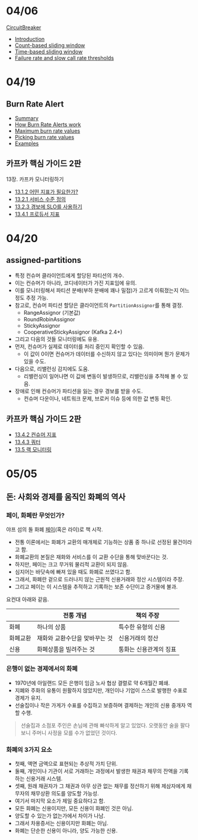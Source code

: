 # 04/06

[CircuitBreaker](https://github.com/codehumane/what-i-learned/blob/master/document/resilience4j-circuitbreaker.md#circuitbreaker)

- [Introduction](https://github.com/codehumane/what-i-learned/blob/master/document/resilience4j-circuitbreaker.md#introduction)
- [Count-based sliding window](https://github.com/codehumane/what-i-learned/blob/master/document/resilience4j-circuitbreaker.md#count-based-sliding-window)
- [Time-based sliding window](https://github.com/codehumane/what-i-learned/blob/master/document/resilience4j-circuitbreaker.md#time-based-sliding-window)
- [Failure rate and slow call rate thresholds](https://github.com/codehumane/what-i-learned/blob/master/document/resilience4j-circuitbreaker.md#failure-rate-and-slow-call-rate-thresholds)

# 04/19

## Burn Rate Alert

- [Summary](https://github.com/codehumane/what-i-learned/blob/master/document/burn-rate.md#summary)
- [How Burn Rate Alerts work](https://github.com/codehumane/what-i-learned/blob/master/document/burn-rate.md#how-burn-rate-alerts-work)
- [Maximum burn rate values](https://github.com/codehumane/what-i-learned/blob/master/document/burn-rate.md#maximum-burn-rate-values)
- [Picking burn rate values](https://github.com/codehumane/what-i-learned/blob/master/document/burn-rate.md#picking-burn-rate-values)
- [Examples](https://github.com/codehumane/what-i-learned/blob/master/document/burn-rate.md#examples)

## 카프카 핵심 가이드 2판

13장. 카프카 모니터링하기

- [13.1.2 어떤 지표가 필요한가?](https://github.com/codehumane/what-i-learned/blob/master/book/ktdg-2e/README.md#1312-%EC%96%B4%EB%96%A4-%EC%A7%80%ED%91%9C%EA%B0%80-%ED%95%84%EC%9A%94%ED%95%9C%EA%B0%80)
- [13.2.1 서비스 수준 정의](https://github.com/codehumane/what-i-learned/blob/master/book/ktdg-2e/README.md#1321-%EC%84%9C%EB%B9%84%EC%8A%A4-%EC%88%98%EC%A4%80-%EC%A0%95%EC%9D%98)
- [13.2.3 경보에 SLO를 사용하기](https://github.com/codehumane/what-i-learned/blob/master/book/ktdg-2e/README.md#1323-%EA%B2%BD%EB%B3%B4%EC%97%90-slo%EB%A5%BC-%EC%82%AC%EC%9A%A9%ED%95%98%EA%B8%B0)
- [13.4.1 프로듀서 지표](https://github.com/codehumane/what-i-learned/blob/master/book/ktdg-2e/README.md#1341-%ED%94%84%EB%A1%9C%EB%93%80%EC%84%9C-%EC%A7%80%ED%91%9C)

# 04/20

## assigned-partitions

- 특정 컨슈머 클라이언트에게 할당된 파티션의 개수.
- 이는 컨슈머가 아니라, 코디네이터가 가진 지표임에 유의.
- 이를 모니터링해서 파티션 분배(부하 분배에 꽤나 밀접)가 고르게 이뤄졌는지 어느 정도 추정 가능.
- 참고로, 컨슈머 파티션 할당은 클라이언트의 `PartitionAssignor`를 통해 결정.
  - RangeAssignor (기본값)
  - RoundRobinAssignor
  - StickyAssignor
  - CooperativeStickyAssignor (Kafka 2.4+)
- 그리고 다음의 것들 모니터링에도 유용.
- 먼저, 컨슈머가 실제로 데이터를 처리 중인지 확인할 수 있음.
  - 이 값이 0이면 컨슈머가 데이터를 수신하지 않고 있다는 의미이며 뭔가 문제가 있을 수도.
- 다음으로, 리밸런싱 감지에도 도움.
  - 리밸런싱이 일어나면 이 값에 변동이 발생하므로, 리밸런싱을 추적해 볼 수 있음.
- 장애로 인해 컨슈머가 파티션을 잃는 경우 경보를 받을 수도.
  - 컨슈머 다운이나, 네트워크 문제, 브로커 이슈 등에 의한 값 변동 확인.

## 카프카 핵심 가이드 2판

- [13.4.2 컨슈머 지표](https://github.com/codehumane/what-i-learned/blob/master/book/ktdg-2e/README.md#1342-%EC%BB%A8%EC%8A%88%EB%A8%B8-%EC%A7%80%ED%91%9C)
- [13.4.3 쿼터](https://github.com/codehumane/what-i-learned/blob/master/book/ktdg-2e/README.md#1343-%EC%BF%BC%ED%84%B0)
- [13.5 랙 모니터링](https://github.com/codehumane/what-i-learned/blob/master/book/ktdg-2e/README.md#135-%EB%9E%99-%EB%AA%A8%EB%8B%88%ED%84%B0%EB%A7%81)

# 05/05

## 돈: 사회와 경제를 움직인 화폐의 역사

### 페이, 화폐란 무엇인가?

야프 섬의 돌 화폐 [페이](https://en.wikipedia.org/wiki/Rai_stones)(혹은 라이)로 책 시작.

- 전통 이론에서는 화폐가 교환의 매개체로 기능하는 상품 중 하나로 선정된 물건이라고 함.
- 화폐교환의 본질은 재화와 서비스를 이 교환 수단을 통해 맞바꾼다는 것.
- 하지만, 페이는 크고 무거워 물리적 교환이 되지 않음.
- 심지어는 바닷속에 빠져 있을 때도 화폐로 쓰였다고 함.
- 그래서, 화폐란 겉으로 드러나지 않는 근원적 신용거래와 정산 시스템이라 주장.
- 그리고 페이는 이 시스템을 추적하고 기록하는 보존 수단이고 증거물에 불과.

요컨대 아래와 같음.

|      | 전통 개념            | 책의 주장        |
|------|------------------|--------------|
| 화폐   | 하나의 상품           | 특수한 유형의 신용   |
| 화폐교환 | 재화와 교환수단을 맞바꾸는 것 | 신용거래의 정산     |
| 신용   | 화폐상품을 빌려주는 것     | 통화는 신용관계의 징표 | 

### 은행이 없는 경제에서의 화폐

- 1970년에 아일랜드 모든 은행이 임금 노사 협상 결렬로 약 6개월간 폐쇄.
- 지폐와 주화의 유통이 원활하지 않았지만, 개인이나 기업이 스스로 발행한 수표로 경제가 유지.
- 선술집이나 작은 가게가 수표를 수집하고 보증하며 결제하는 개인의 신용 중개자 역할 수행.

> 선술집과 소점포 주인은 손님에 관해 빠삭하게 알고 있었다. 오랫동안 술을 팔다보니 주머니 사정을 모를 수가 없었던 것이다.

### 화폐의 3가지 요소

- 첫째, 액면 금액으로 표현되는 추상적 가치 단위.
- 둘째, 개인이나 기관이 서로 거래하는 과정에서 발생한 채권과 채무의 잔액을 기록하는 신용거래 시스템.
- 셋째, 원래 채권자가 그 채권과 아무 상관 없는 채무를 정산하기 위해 제삼자에게 채무자의 채무상환 의도를 양도할 가능성.
- 여기서 마지막 요소가 제일 중요하다고 함.
- 모든 화폐는 신용이지만, 모든 신용이 화폐인 것은 아님.
- 양도할 수 있는가 없는가에서 차이가 나남.
- 그래서 차용증서는 신용이지만 화폐는 아님.
- 화폐는 단순한 신용이 아니라, 양도 가능한 신용.
